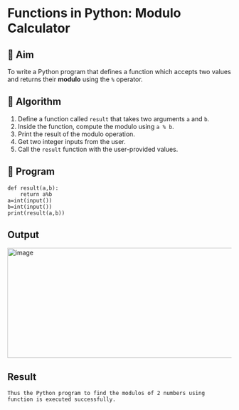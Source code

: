 # Functions in Python: Modulo Calculator

## 🎯 Aim
To write a Python program that defines a function which accepts two values and returns their **modulo** using the `%` operator.

## 🧠 Algorithm
1. Define a function called `result` that takes two arguments `a` and `b`.
2. Inside the function, compute the modulo using `a % b`.
3. Print the result of the modulo operation.
4. Get two integer inputs from the user.
5. Call the `result` function with the user-provided values.

## 🧾 Program
```
def result(a,b):
    return a%b
a=int(input())
b=int(input())
print(result(a,b))

```

## Output
<img width="759" height="247" alt="image" src="https://github.com/user-attachments/assets/b34a6bd3-9f40-495e-9524-6c4feb919cea" />




## Result
```
Thus the Python program to find the modulos of 2 numbers using function is executed successfully.
```
